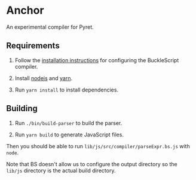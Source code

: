 Anchor
======

An experimental compiler for Pyret.

Requirements
------------

1. Follow the [installation instructions](https://github.com/BuckleScript/bucklescript/wiki/Installation#1-using-opam) for configuring the BuckleScript
compiler.

2. Install [nodejs](https://nodejs.org/en/) and [yarn](https://yarnpkg.com/en/).

3. Run `yarn install` to install dependencies.


Building
--------

1. Run `./bin/build-parser` to build the parser.

2. Run `yarn build` to generate JavaScript files.

Then you should be able to run `lib/js/src/compiler/parseExpr.bs.js` with `node`.

Note that BS doesn't allow us to configure the output directory so the `lib/js`
directory is the actual build directory.
